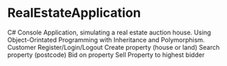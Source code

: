 # RealEstateApplication
C# Console Application, simulating a real estate auction house.
Using Object-Orintated Programming with Inheritance and Polymorphism.
Customer Register/Login/Logout
Create property (house or land)
Search property (postcode)
Bid on property 
Sell Property to highest bidder
